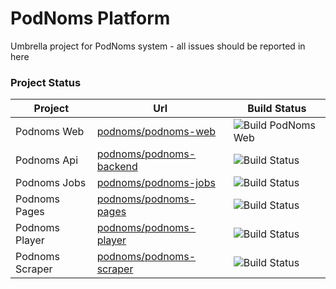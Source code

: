 # PodNoms Platform
Umbrella project for PodNoms system - all issues should be reported in here


### Project Status
| Project | Url | Build Status|
| ------ | ------ | ------ |
| Podnoms Web | [podnoms/podnoms-web][PnWeb] | ![Build PodNoms Web](https://github.com/podnoms/podnoms-web/workflows/Build%20PodNoms%20Web/badge.svg) |
| Podnoms Api | [podnoms/podnoms-backend][PnApi] | ![Build Status](https://github.com/podnoms/podnoms-backend/workflows/Publish%20API/badge.svg) |
| Podnoms Jobs | [podnoms/podnoms-jobs][PnJobs] | ![Build Status](https://github.com/podnoms/podnoms-backend/workflows/Publish%20Jobs/badge.svg) |
| Podnoms Pages | [podnoms/podnoms-pages][PnPages] | ![Build Status](https://github.com/podnoms/podnoms-pages/workflows/Build%20PodNoms%20Pages/badge.svg) |
| Podnoms Player | [podnoms/podnoms-player][PnPlayer] | ![Build Status](https://github.com/podnoms/podnoms-player/workflows/Publish%20Player%20Library/badge.svg) |
| Podnoms Scraper | [podnoms/podnoms-scraper][PnScraper] | ![Build Status](https://github.com/podnoms/podnoms-scraper/workflows/Build%20PodNoms%20Scraper/badge.svg)

[PnWeb]: <https://github.com/podnoms/podnoms-web>
[PnApi]: <https://github.com/podnoms/podnoms-web>
[PnJobs]: <https://github.com/podnoms/podnoms-jobs>
[PnPages]: <https://github.com/podnoms/podnoms-pages>
[PnPlayer]: <https://github.com/podnoms/podnoms-player>
[PnScraper]: <https://github.com/podnoms/podnoms-scraper>
